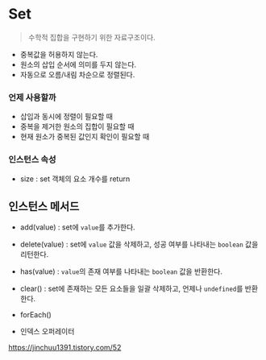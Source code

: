 # Set
> 수학적 집합을 구현하기 위한 자료구조이다.

- 중복값을 허용하지 않는다.
- 원소의 삽입 순서에 의미를 두지 않는다.
- 자동으로 오름/내림 차순으로 정렬된다.

### 언제 사용할까

- 삽입과 동시에 정렬이 필요할 때
- 중복을 제거한 원소의 집합이 필요할 때
- 현재 원소가 중복된 값인지 확인이 필요할 때

### 인스턴스 속성
- size : set 객체의 요소 개수를 return

## 인스턴스 메서드
- add(value) : set에 `value`를 추가한다.
- delete(value) : set에 `value` 값을 삭제하고, 성공 여부를 나타내는 `boolean` 값을 리턴한다.
- has(value) : `value`의 존재 여부를 나타내는 `boolean` 값을 반환한다.
- clear() : set에 존재하는 모든 요소들을 일괄 삭제하고, 언제나 `undefined`를 반환한다.
- forEach() 

- 인덱스 오퍼레이터

https://jinchuu1391.tistory.com/52